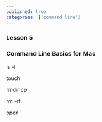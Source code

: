 ```yaml
---
published: true
categories: ['command line']
---
```


### Lesson 5

### Command Line Basics for Mac


ls -l


touch

rmdir 
cp

rm -rf

open 
